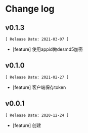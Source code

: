 # Change log

## v0.1.3

    [ Release Date: 2021-03-07 ]

- [feature] 使用appid做desmd5加密

## v0.1.0

    [ Release Date: 2021-02-27 ]

- [feature] 客户端保存token

## v0.0.1

    [ Release Date: 2020-12-24 ]

- [feature] 创建



